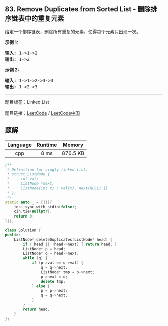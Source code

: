 ## 83. Remove Duplicates from Sorted List - 删除排序链表中的重复元素

<!--If you want to use the English description, use `question.content` instead-->

<p>给定一个排序链表，删除所有重复的元素，使得每个元素只出现一次。</p>

<p><strong>示例&nbsp;1:</strong></p>

<pre><strong>输入:</strong> 1-&gt;1-&gt;2
<strong>输出:</strong> 1-&gt;2
</pre>

<p><strong>示例&nbsp;2:</strong></p>

<pre><strong>输入:</strong> 1-&gt;1-&gt;2-&gt;3-&gt;3
<strong>输出:</strong> 1-&gt;2-&gt;3</pre>



-----

题目标签：Linked List

题目链接：[LeetCode](https://leetcode.com/problems/remove-duplicates-from-sorted-list/description/)  /  [LeetCode中国](https://leetcode-cn.com/problems/remove-duplicates-from-sorted-list/description/)

## 题解



| Language | Runtime | Memory |
|:---:|:---:|:---:|
| cpp  | 8  ms | 876.5 KB |

```cpp
/**
 * Definition for singly-linked list.
 * struct ListNode {
 *     int val;
 *     ListNode *next;
 *     ListNode(int x) : val(x), next(NULL) {}
 * };
 */
static auto _ = [](){
    ios::sync_with_stdio(false);
    cin.tie(nullptr);
    return 0;
}();

class Solution {
public:
    ListNode* deleteDuplicates(ListNode* head) {
        if (!head || !head->next) { return head; }
        ListNode* p = head;
        ListNode* q = head->next;
        while (q) {
            if (p->val == q->val) {
                q = q->next;
                ListNode* tmp = p->next;
                p->next = q;
                delete tmp;
            } else {
                p = p->next;
                q = q->next;
            }
        }
        return head;
    }
};
```
